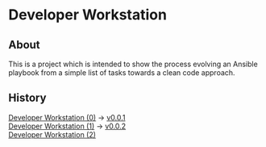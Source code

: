 # Developer Workstation

## About

This is a project which is intended to show the process evolving an Ansible playbook from a simple list of tasks towards a clean code approach.

## History

[Developer Workstation (0)](https://lazydevops.net/ansible-developer-workstation-0) -> [v0.0.1](https://github.com/raven4ever/ansible_developer_workstation/tree/v0.0.1)<br/>
[Developer Workstation (1)](https://lazydevops.net/ansible-developer-workstation-1) -> [v0.0.2](https://github.com/raven4ever/ansible_developer_workstation/tree/v0.0.2)<br/>
[Developer Workstation (2)](https://lazydevops.net/ansible-developer-workstation-2)
